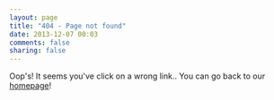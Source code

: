 ```yaml
---
layout: page
title: "404 - Page not found"
date: 2013-12-07 00:03
comments: false
sharing: false
---
```


Oop's! It seems you've click on a wrong link..
You can go back to our [homepage](http://requiremind.com)!